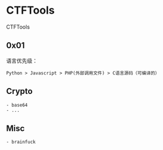 # CTFTools

CTFTools

## 0x01

语言优先级： 

    Python > Javascript > PHP(外部调用文件) > C语言源码（可编译的）

## Crypto

    - base64
    - ...

## Misc

    - brainfuck